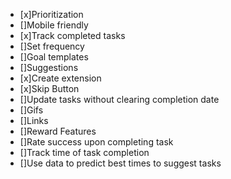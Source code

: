 - [x]Prioritization
- []Mobile friendly
- [x]Track completed tasks
- []Set frequency
- []Goal templates
- []Suggestions
- [x]Create extension
- [x]Skip Button
- []Update tasks without clearing completion date
- []Gifs
- []Links
- []Reward Features
- []Rate success upon completing task
- []Track time of task completion
- []Use data to predict best times to suggest tasks
